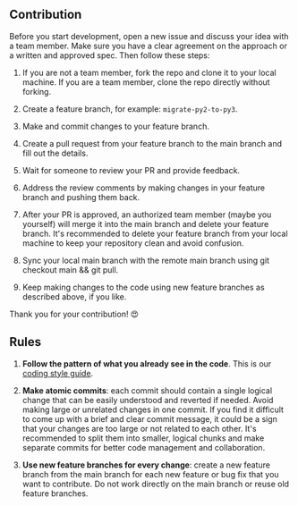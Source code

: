 ## Contribution

Before you start development, open a new issue and discuss your idea with a team member. Make sure you have a clear agreement on the approach or a written and approved spec. Then follow these steps:

1. If you are not a team member, fork the repo and clone it to your local machine. If you are a team member, clone the repo directly without forking.

2. Create a feature branch, for example: `migrate-py2-to-py3`.

3. Make and commit changes to your feature branch.

4. Create a pull request from your feature branch to the main branch and fill out the details.

5. Wait for someone to review your PR and provide feedback.

6. Address the review comments by making changes in your feature branch and pushing them back.

7. After your PR is approved, an authorized team member (maybe you yourself) will merge it into the main branch and delete your feature branch. It's recommended to delete your feature branch from your local machine to keep your repository clean and avoid confusion.

8. Sync your local main branch with the remote main branch using git checkout main && git pull.

9. Keep making changes to the code using new feature branches as described above, if you like.

Thank you for your contribution! 😍

## Rules

1. **Follow the pattern of what you already see in the code**. This is our [coding style guide](./CODING.md).

2. **Make atomic commits**: each commit should contain a single logical change that can be easily understood and reverted if needed. Avoid making large or unrelated changes in one commit. If you find it difficult to come up with a brief and clear commit message, it could be a sign that your changes are too large or not related to each other. It's recommended to split them into smaller, logical chunks and make separate commits for better code management and collaboration.


3. **Use new feature branches for every change**: create a new feature branch from the main branch for each new feature or bug fix that you want to contribute. Do not work directly on the main branch or reuse old feature branches.
